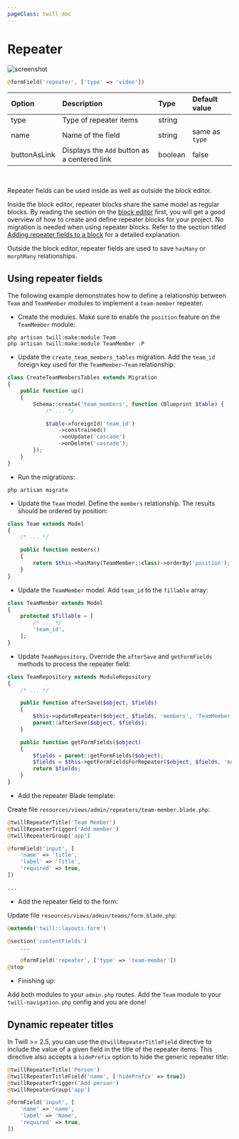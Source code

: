 ```yaml
---
pageClass: twill-doc
---
```


# Repeater

![screenshot](/docs/_media/repeater.png)

```php
@formField('repeater', ['type' => 'video'])
```

| Option       | Description                                   | Type    | Default value  |
| :----------- | :-------------------------------------------- | :-------| :------------- |
| type         | Type of repeater items                        | string  |                |
| name         | Name of the field                             | string  | same as `type` |
| buttonAsLink | Displays the `Add` button as a centered link  | boolean | false          |

<br/>

Repeater fields can be used inside as well as outside the block editor.

Inside the block editor, repeater blocks share the same model as regular blocks. By reading the section on the [block editor](/block-editor/) first, you will get a good overview of how to create and define repeater blocks for your project. No migration is needed when using repeater blocks. Refer to the section titled [Adding repeater fields to a block](/block-editor/adding-repeater-fields-to-a-block.html) for a detailed explanation.

Outside the block editor, repeater fields are used to save `hasMany` or `morphMany` relationships.

## Using repeater fields

The following example demonstrates how to define a relationship between `Team` and `TeamMember` modules to implement a `team-member` repeater.

- Create the modules. Make sure to enable the `position` feature on the `TeamMember` module:

```
php artisan twill:make:module Team
php artisan twill:make:module TeamMember -P
```

- Update the `create_team_members_tables` migration. Add the `team_id` foreign key used for the `TeamMember—Team` relationship:

```php
class CreateTeamMembersTables extends Migration
{
    public function up()
    {
        Schema::create('team_members', function (Blueprint $table) {
            /* ... */

            $table->foreignId('team_id')
                ->constrained()
                ->onUpdate('cascade')
                ->onDelete('cascade');
        });
    }
}
```

- Run the migrations:

```
php artisan migrate
```

- Update the `Team` model. Define the `members` relationship. The results should be ordered by position:

```php
class Team extends Model
{
    /* ... */

    public function members()
    {
        return $this->hasMany(TeamMember::class)->orderBy('position');
    }
}
```

- Update the `TeamMember` model. Add `team_id` to the `fillable` array:

```php
class TeamMember extends Model
{
    protected $fillable = [
        /* ... */
        'team_id',
    ];
}
```

- Update `TeamRepository`. Override the `afterSave` and `getFormFields` methods to process the repeater field:

```php
class TeamRepository extends ModuleRepository
{
    /* ... */

    public function afterSave($object, $fields)
    {
        $this->updateRepeater($object, $fields, 'members', 'TeamMember', 'team-member');
        parent::afterSave($object, $fields);
    }

    public function getFormFields($object)
    {
        $fields = parent::getFormFields($object);
        $fields = $this->getFormFieldsForRepeater($object, $fields, 'members', 'TeamMember', 'team-member');
        return $fields;
    }
}
```

- Add the repeater Blade template:

Create file `resources/views/admin/repeaters/team-member.blade.php`:

```php
@twillRepeaterTitle('Team Member')
@twillRepeaterTrigger('Add member')
@twillRepeaterGroup('app')

@formField('input', [
    'name' => 'title',
    'label' => 'Title',
    'required' => true,
])

...
```

- Add the repeater field to the form:

Update file `resources/views/admin/teams/form.blade.php`:

```php
@extends('twill::layouts.form')

@section('contentFields')
    ...

    @formField('repeater', ['type' => 'team-member'])
@stop
```

- Finishing up:

Add both modules to your `admin.php` routes. Add the `Team` module to your `twill-navigation.php` config and you are done!

## Dynamic repeater titles

In Twill >= 2.5, you can use the `@twillRepeaterTitleField` directive to include the value of a given field in the title of the repeater items. This directive also accepts a `hidePrefix` option to hide the generic repeater title:

```php
@twillRepeaterTitle('Person')
@twillRepeaterTitleField('name', ['hidePrefix' => true])
@twillRepeaterTrigger('Add person')
@twillRepeaterGroup('app')

@formField('input', [
    'name' => 'name',
    'label' => 'Name',
    'required' => true,
])
```
